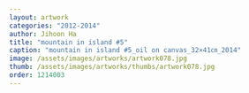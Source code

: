 ```yaml
---
layout: artwork
categories: "2012-2014"
author: Jihoon Ha
title: "mountain in island #5"
caption: "mountain in island #5_oil on canvas_32×41㎝_2014"
image: /assets/images/artworks/artwork078.jpg
thumb: /assets/images/artworks/thumbs/artwork078.jpg
order: 1214003
---
```

